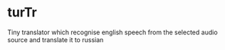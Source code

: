 # turTr
Tiny translator which recognise english speech from the selected audio source and translate it to russian
